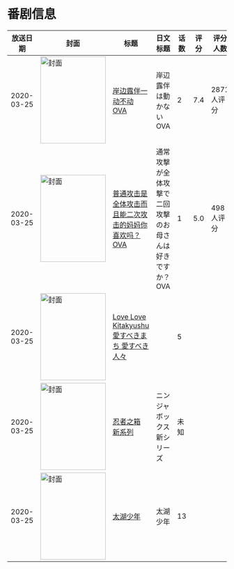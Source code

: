 # 番剧信息

|放送日期|封面|标题|日文标题|话数|评分|评分人数|
|---|---|---|---|---|---|---|
|2020-03-25|<img src="//lain.bgm.tv/pic/cover/c/8a/f9/289138_vFI8v.jpg" alt="封面" style="width:150px;height:200px;object-fit:cover;">|[岸边露伴一动不动 OVA](https://bangumi.tv/subject/289138)|岸辺露伴は動かない OVA|2|7.4|2871人评分|
|2020-03-25|<img src="//lain.bgm.tv/pic/cover/c/80/6a/302767_arF9C.jpg" alt="封面" style="width:150px;height:200px;object-fit:cover;">|[普通攻击是全体攻击而且能二次攻击的妈妈你喜欢吗？ OVA](https://bangumi.tv/subject/302767)|通常攻撃が全体攻撃で二回攻撃のお母さんは好きですか？ OVA|1|5.0|498人评分|
|2020-03-25|<img src="//lain.bgm.tv/pic/cover/c/23/46/304829_5Zj5H.jpg" alt="封面" style="width:150px;height:200px;object-fit:cover;">|[Love Love Kitakyushu 愛すべきまち 愛すべき人々](https://bangumi.tv/subject/304829)||5|||
|2020-03-25|<img src="//lain.bgm.tv/pic/cover/c/ae/f7/304840_TSkok.jpg" alt="封面" style="width:150px;height:200px;object-fit:cover;">|[忍者之箱 新系列](https://bangumi.tv/subject/304840)|ニンジャボックス 新シリーズ|未知|||
|2020-03-25|<img src="//lain.bgm.tv/pic/cover/c/59/00/499387_G2ql3.jpg" alt="封面" style="width:150px;height:200px;object-fit:cover;">|[太湖少年](https://bangumi.tv/subject/499387)|太湖少年|13|||
